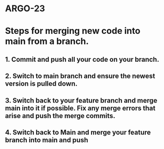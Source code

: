 # ARGO-23

# Steps for merging new code into main from a branch.

## 1. Commit and push all your code on your branch.

## 2. Switch to main branch and ensure the newest version is pulled down.

## 3. Switch back to your feature branch and merge main into it if possible. Fix any merge errors that arise and push the merge commits.

## 4. Switch back to Main and merge your feature branch into main and push
